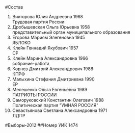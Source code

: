 #Состав
1. Викторова Юлия Андреевна 1968   
    Трудовая партия России
2. Дробышевская Ольга Юрьевна 1958   
    представительный орган муниципального образования
3. Егорова Мариям Элегеновна 1945   
    ЯБЛОКО
4. Клейн Геннадий Якубович 1957   
    СР
5. Клейн Марина Александровна 1966   
    собрание-работа
6. Корнев Дмитрий Александрович 1988   
    КПРФ
7. Малыхина Стефания Дмитриевна 1990   
    ЕР
8. Мелешенко Ольга Евгеньевна 1989   
    ПАТРИОТЫ РОССИИ
9. Саморуковский Константин Олегович 1988   
    Политическая партия "УМНАЯ РОССИЯ"
10. Севастьянова Светлана Александровна 1971   
    ЛДПР

#Выборы-2012
##Номер УИК
1474